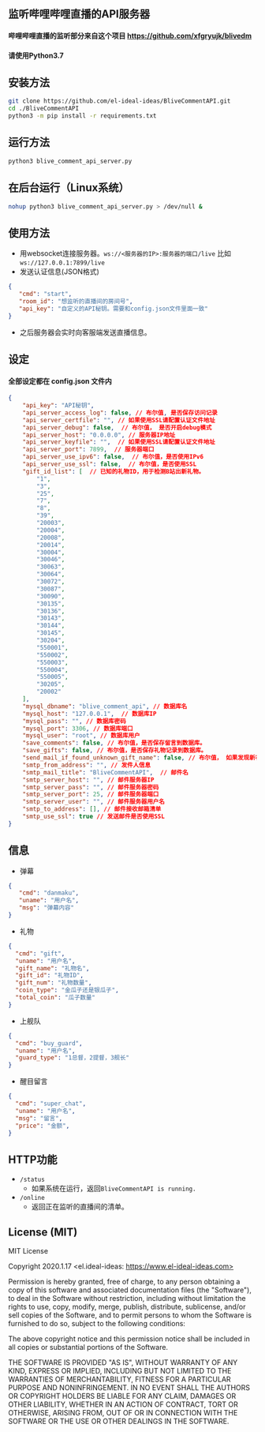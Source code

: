 ## 监听哔哩哔哩直播的API服务器
#### 哔哩哔哩直播的监听部分来自这个项目 https://github.com/xfgryujk/blivedm

#### 请使用Python3.7 

## 安装方法
```bash
git clone https://github.com/el-ideal-ideas/BliveCommentAPI.git
cd ./BliveCommentAPI
python3 -m pip install -r requirements.txt
```

## 运行方法
```bash
python3 blive_comment_api_server.py
```

## 在后台运行（Linux系统）
```bash
nohup python3 blive_comment_api_server.py > /dev/null &
```

## 使用方法
- 用websocket连接服务器。`ws://<服务器的IP>:服务器的端口/live` 比如 `ws://127.0.0.1:7899/live`
- 发送认证信息(JSON格式)
```json
{
   "cmd": "start",
   "room_id": "想监听的直播间的房间号",
   "api_key": "自定义的API秘钥。需要和config.json文件里面一致"
}
```
- 之后服务器会实时向客服端发送直播信息。

## 设定
#### 全部设定都在 config.json 文件内
```json
{
    "api_key": "API秘钥",
    "api_server_access_log": false, // 布尔值, 是否保存访问记录
    "api_server_certfile": "", // 如果使用SSL请配置认证文件地址
    "api_server_debug": false,  // 布尔值， 是否开启debug模式
    "api_server_host": "0.0.0.0", // 服务器IP地址
    "api_server_keyfile": "",  // 如果使用SSL请配置认证文件地址
    "api_server_port": 7899,  // 服务器端口
    "api_server_use_ipv6": false,  // 布尔值，是否使用IPv6
    "api_server_use_ssl": false,  // 布尔值，是否使用SSL
    "gift_id_list": [  // 已知的礼物ID，用于检测B站出新礼物。
        "1",
        "3",
        "25",
        "7",
        "8",
        "39",
        "20003",
        "20004",
        "20008",
        "20014",
        "30004",
        "30046",
        "30063",
        "30064",
        "30072",
        "30087",
        "30090",
        "30135",
        "30136",
        "30143",
        "30144",
        "30145",
        "30204",
        "550001",
        "550002",
        "550003",
        "550004",
        "550005",
        "30205",
        "20002"
    ],
    "mysql_dbname": "blive_comment_api", // 数据库名
    "mysql_host": "127.0.0.1",  // 数据库IP
    "mysql_pass": "", // 数据库密码
    "mysql_port": 3306, // 数据库端口
    "mysql_user": "root", // 数据库用户
    "save_comments": false, // 布尔值，是否保存留言到数据库。
    "save_gifts": false, // 布尔值，是否保存礼物记录到数据库。
    "send_mail_if_found_unknown_gift_name": false, // 布尔值， 如果发现新礼物，是否邮件通知。
    "smtp_from_address": "", // 发件人信息
    "smtp_mail_title": "BliveCommentAPI",  // 邮件名
    "smtp_server_host": "", // 邮件服务器IP
    "smtp_server_pass": "", // 邮件服务器密码
    "smtp_server_port": 25, // 邮件服务器端口
    "smtp_server_user": "", // 邮件服务器用户名
    "smtp_to_address": [], // 邮件接收邮箱清单
    "smtp_use_ssl": true // 发送邮件是否使用SSL
}
```

## 信息
- 弹幕
```json
{
   "cmd": "danmaku",
   "uname": "用户名",
   "msg": "弹幕内容"
}
```
- 礼物
```json
{
  "cmd": "gift",
  "uname": "用户名",
  "gift_name": "礼物名",
  "gift_id": "礼物ID",
  "gift_num": "礼物数量",
  "coin_type": "金瓜子还是银瓜子",
  "total_coin": "瓜子数量"
}
```
- 上舰队
```json
{
  "cmd": "buy_guard",
  "uname": "用户名",
  "guard_type": "1总督，2提督，3舰长"
}
```
- 醒目留言
```json
{
  "cmd": "super_chat",
  "uname": "用户名",
  "msg": "留言",
  "price": "金额",
}
```

## HTTP功能
- `/status`
    - 如果系统在运行，返回`BliveCommentAPI is running.`
- `/online`
    - 返回正在监听的直播间的清单。
    
## License (MIT)
MIT License

Copyright 2020.1.17 <el.ideal-ideas: https://www.el-ideal-ideas.com>

Permission is hereby granted, free of charge, to any person obtaining 
a copy of this software and associated documentation files (the "Software"), 
to deal in the Software without restriction, including without limitation the 
rights to use, copy, modify, merge, publish, distribute, sublicense, and/or sell 
copies of the Software, and to permit persons to whom the Software is furnished 
to do so, subject to the following conditions:

The above copyright notice and this permission notice shall be included in 
all copies or substantial portions of the Software.

THE SOFTWARE IS PROVIDED "AS IS", WITHOUT WARRANTY OF ANY KIND, EXPRESS OR 
IMPLIED, INCLUDING BUT NOT LIMITED TO THE WARRANTIES OF MERCHANTABILITY, 
FITNESS FOR A PARTICULAR PURPOSE AND NONINFRINGEMENT. IN NO EVENT SHALL THE 
AUTHORS OR COPYRIGHT HOLDERS BE LIABLE FOR ANY CLAIM, DAMAGES OR OTHER LIABILITY, 
WHETHER IN AN ACTION OF CONTRACT, TORT OR OTHERWISE, ARISING FROM, OUT OF OR 
IN CONNECTION WITH THE SOFTWARE OR THE USE OR OTHER DEALINGS IN THE SOFTWARE.
